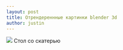 ```yaml
---
layout: post
title: Отрендереннные картинки blender 3d
author: justin
---
```

![](/assets/img/too.png)
Стол со скатерью
